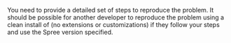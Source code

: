You need to provide a detailed set of steps to reproduce the problem. It should be possible for another developer to reproduce the problem using a clean install of (no extensions or customizations) if they follow your steps and use the Spree version specified.